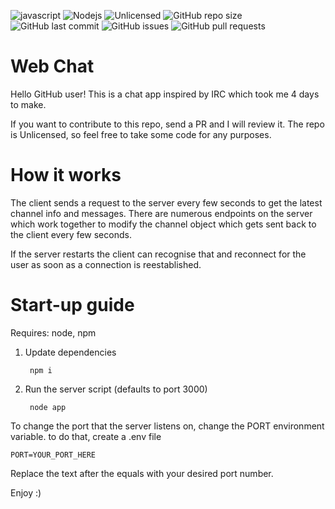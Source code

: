 ![javascript](https://badges.aleen42.com/src/javascript.svg)
![Nodejs](https://img.shields.io/badge/-Node.js-58595a?style=flat&logo=Node.js)
![Unlicensed](https://img.shields.io/github/license/GabeeCoding/http-chat-app-test)
![GitHub repo size](https://img.shields.io/github/repo-size/GabeeCoding/http-chat-app-test)
![GitHub last commit](https://img.shields.io/github/last-commit/GabeeCoding/http-chat-app-test)
![GitHub issues](https://img.shields.io/github/issues/GabeeCoding/http-chat-app-test)
![GitHub pull requests](https://img.shields.io/github/issues-pr-raw/GabeeCoding/http-chat-app-test)

# Web Chat

Hello GitHub user! This is a chat app inspired by IRC which took me 4 days to make.

If you want to contribute to this repo, send a PR and I will review it. The repo is Unlicensed, so feel free to take some code for any purposes.

# How it works

The client sends a request to the server every few seconds to get the latest channel info and messages.
There are numerous endpoints on the server which work together to modify the channel object which gets sent back to the client every few seconds.

If the server restarts the client can recognise that and reconnect for the user as soon as a connection is reestablished.

# Start-up guide

Requires: node, npm

1. Update dependencies

        npm i
    
2. Run the server script (defaults to port 3000)

    
        node app
    
    
To change the port that the server listens on, change the PORT environment variable.
to do that, create a .env file

    PORT=YOUR_PORT_HERE
    
Replace the text after the equals with your desired port number.

Enjoy :)
